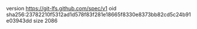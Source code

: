 version https://git-lfs.github.com/spec/v1
oid sha256:23782210f5312ad1d578f83f281e18665f8330e8373bb82cd5c24b91e03943dd
size 2086
